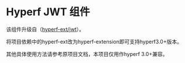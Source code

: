 # Hyperf JWT 组件

该组件升级自（[hyperf-ext/jwt](https://github.com/hyperf-ext/jwt )）。

将项目依赖中的hyperf-ext改为hyperf-extension即可支持hyperf3.0+版本。

其他具体使用方法请参考原项目文档，本项目仅用作hyperf 3.0+兼容。